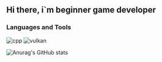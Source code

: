 ## Hi there, i`m beginner game developer


### Languages and  Tools
![cpp](https://img.shields.io/badge/-C++-090909?style=for-the-badge&logo=c%2B%2B&logoColor=6296CC)
![vulkan](https://img.shields.io/badge/-Vulkan_API-090909?style=for-the-badge&logo=Vulkan)


![Anurag's GitHub stats](https://github-readme-stats.vercel.app/api?username=JJ-STU-DIO&count_private=true&show_icons=true)


